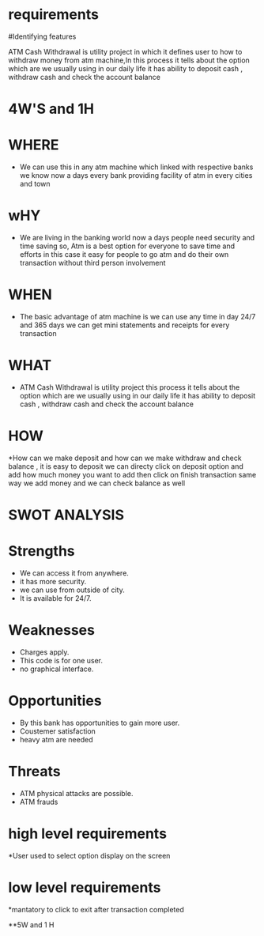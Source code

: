 # requirements 

#Identifying features
 
 ATM Cash Withdrawal is utility project in which it defines user to how to withdraw money from atm machine,In this process it tells about the option which are we usually using in our daily life it has ability to deposit cash , withdraw cash and check the account balance 

 # 4W'S and 1H
   
   # WHERE

   * We can use this in any atm machine which linked with respective banks we know now a days every bank providing facility of   atm in every cities and town 

   # wHY

   * We are living in the banking world now a days people need security and time saving so, Atm is a best option for everyone to save time and efforts in this case it easy for people to go atm and do their own transaction without third person involvement

   # WHEN

   * The basic advantage of atm machine is we can use any time in day 24/7 and 365 days we can get mini statements and receipts for every transaction

   # WHAT

   *  ATM Cash Withdrawal is utility project this process it tells about the option which are we usually using in our daily life it has ability to deposit cash , withdraw cash and check the account balance 

   # HOW

   *How can we make deposit and how can we make withdraw and check balance , it is easy  to deposit we can directy click on deposit option and add how much money you want to add then click on finish transaction same way we add money and we can check balance as well


# SWOT ANALYSIS
 
 # Strengths
  
  * We can access it from anywhere.
  * it has more security.
  * we can use from outside of city.
  * It is available for 24/7.
  
 # Weaknesses
   
  * Charges apply.
  * This code is for one  user.
  * no graphical interface.
   
 # Opportunities
  
  * By this bank has opportunities to gain more user.
  * Coustemer satisfaction
  * heavy atm are needed

 # Threats
  
  * ATM physical attacks are possible.
  * ATM frauds
  

# high level requirements

  *User used to select option display on the screen


# low level requirements

 *mantatory to click to exit after transaction completed




**5W and 1 H
